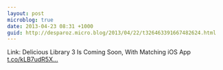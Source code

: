```yaml
---
layout: post
microblog: true
date: 2013-04-23 08:31 +1000
guid: http://desparoz.micro.blog/2013/04/22/t326463391667482624.html
---
```

Link: Delicious Library 3 Is Coming Soon, With Matching iOS App [t.co/kLB7udR5X...](http://t.co/kLB7udR5X3)
